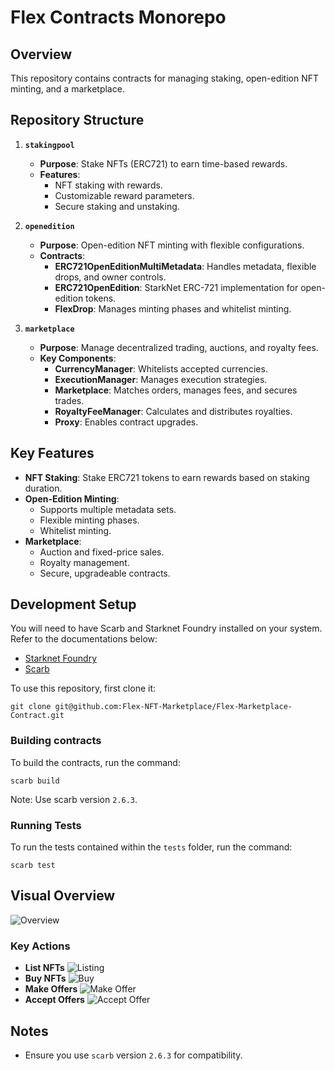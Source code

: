 # Flex Contracts Monorepo

## Overview
This repository contains contracts for managing staking, open-edition NFT minting, and a marketplace.

## Repository Structure
1. **`stakingpool`**
   - **Purpose**: Stake NFTs (ERC721) to earn time-based rewards.
   - **Features**:
     - NFT staking with rewards.
     - Customizable reward parameters.
     - Secure staking and unstaking.

2. **`openedition`**
   - **Purpose**: Open-edition NFT minting with flexible configurations.
   - **Contracts**:
     - **ERC721OpenEditionMultiMetadata**: Handles metadata, flexible drops, and owner controls.
     - **ERC721OpenEdition**: StarkNet ERC-721 implementation for open-edition tokens.
     - **FlexDrop**: Manages minting phases and whitelist minting.

3. **`marketplace`**
   - **Purpose**: Manage decentralized trading, auctions, and royalty fees.
   - **Key Components**:
     - **CurrencyManager**: Whitelists accepted currencies.
     - **ExecutionManager**: Manages execution strategies.
     - **Marketplace**: Matches orders, manages fees, and secures trades.
     - **RoyaltyFeeManager**: Calculates and distributes royalties.
     - **Proxy**: Enables contract upgrades.

## Key Features
- **NFT Staking**: Stake ERC721 tokens to earn rewards based on staking duration.
- **Open-Edition Minting**:
  - Supports multiple metadata sets.
  - Flexible minting phases.
  - Whitelist minting.
- **Marketplace**:
  - Auction and fixed-price sales.
  - Royalty management.
  - Secure, upgradeable contracts.

## Development Setup

You will need to have Scarb and Starknet Foundry installed on your system. Refer to the documentations below:

-   [Starknet Foundry](https://foundry-rs.github.io/starknet-foundry/index.html)
-   [Scarb](https://docs.swmansion.com/scarb/download.html)

To use this repository, first clone it:

```
git clone git@github.com:Flex-NFT-Marketplace/Flex-Marketplace-Contract.git
```

### Building contracts

To build the contracts, run the command:

```
scarb build
```

Note: Use scarb version `2.6.3`.

### Running Tests

To run the tests contained within the `tests` folder, run the command:

```
scarb test
```

## Visual Overview
![Overview](./assets/marketplace-overview.png)

### Key Actions
- **List NFTs**
  ![Listing](./assets/marketplace-listing.png)
- **Buy NFTs**
  ![Buy](./assets/marketplace-buy.png)
- **Make Offers**
  ![Make Offer](./assets/marketplace-make-offer.png)
- **Accept Offers**
  ![Accept Offer](./assets/marketplace-accept-offer.png)

## Notes
- Ensure you use `scarb` version `2.6.3` for compatibility.